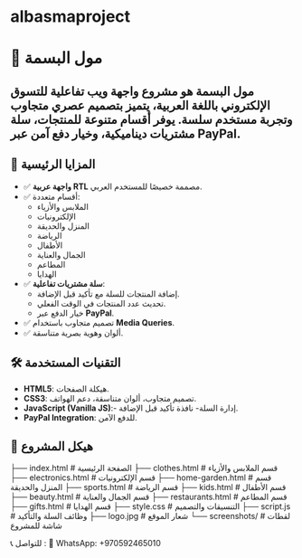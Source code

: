 # albasmaproject
# 🏬 مول البسمة

**مول البسمة** هو مشروع واجهة ويب تفاعلية للتسوق الإلكتروني باللغة العربية، يتميز بتصميم عصري متجاوب وتجربة مستخدم سلسة. يوفر أقسام متنوعة للمنتجات، سلة مشتريات ديناميكية، وخيار دفع آمن عبر **PayPal**.
---
## 🌟 المزايا الرئيسية
- ✅ **واجهة عربية RTL** مصممة خصيصًا للمستخدم العربي.
- ✅ أقسام متعددة:
  - الملابس والأزياء
  - الإلكترونيات
  - المنزل والحديقة
  - الرياضة
  - الأطفال
  - الجمال والعناية
  - المطاعم
  - الهدايا
- ✅ **سلة مشتريات تفاعلية**:
  - إضافة المنتجات للسلة مع تأكيد قبل الإضافة.
  - تحديث عدد المنتجات في الوقت الفعلي.
  - خيار الدفع عبر **PayPal**.
- ✅ تصميم متجاوب باستخدام **Media Queries**.
- ✅ ألوان وهوية بصرية متناسقة.

## 🛠️ التقنيات المستخدمة
- **HTML5**: هيكلة الصفحات.
- **CSS3**: تصميم متجاوب، ألوان متناسقة، دعم الهواتف.
- **JavaScript (Vanilla JS)**:- إدارة السلة-   نافذة تأكيد قبل الإضافة.
- **PayPal Integration**: للدفع الآمن.



## 📂 هيكل المشروع
├── index.html # الصفحة الرئيسية
├── clothes.html # قسم الملابس والأزياء
├── electronics.html # قسم الإلكترونيات
├── home-garden.html # قسم المنزل والحديقة
├── sports.html # قسم الرياضة
├── kids.html # قسم الأطفال
├── beauty.html # قسم الجمال والعناية
├── restaurants.html # قسم المطاعم
├── gifts.html # قسم الهدايا
├── style.css # التنسيقات والتصميم
├── script.js # وظائف السلة والتأكيد
├── logo.jpg # شعار الموقع
└── screenshots/ # لقطات شاشة للمشروع


📞 للتواصل : 📱 WhatsApp: +970592465010


